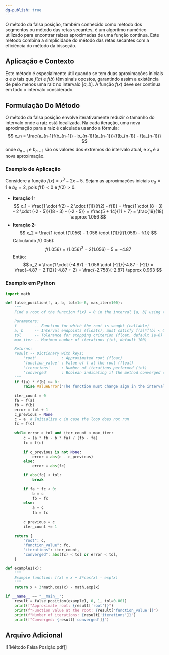 ```yaml
---
dg-publish: true
---
```


O método da falsa posição, também conhecido como método dos segmentos ou método das retas secantes, é um algoritmo numérico utilizado para encontrar raízes aproximadas de uma função contínua. Este método combina a simplicidade do método das retas secantes com a eficiência do método da bisseção.

## Aplicação e Contexto

Este método é especialmente útil quando se tem duas aproximações iniciais $a$ e $b$ tais que $f(a)$ e $f(b)$ têm sinais opostos, garantindo assim a existência de pelo menos uma raiz no intervalo $[a, b]$. A função $f(x)$ deve ser contínua em todo o intervalo considerado.

## Formulação Do Método

O método da falsa posição envolve iterativamente reduzir o tamanho do intervalo onde a raiz está localizada. Na cada iteração, uma nova aproximação para a raiz é calculada usando a fórmula:
$$
x_n = \frac{a_{n-1}f(b_{n-1}) - b_{n-1}f(a_{n-1})}{f(b_{n-1}) - f(a_{n-1})}
$$
onde $a_{n-1}$ e $b_{n-1}$ são os valores dos extremos do intervalo atual, e $x_n$ é a nova aproximação.

### Exemplo de Aplicação

Considere a função $f(x) = x^3 - 2x - 5$. Sejam as aproximações iniciais $a_0 = 1$ e $b_0 = 2$, pois $f(1) < 0$ e $f(2) > 0$.

- **Iteração 1:**
$$
x_1 = \frac{1 \cdot f(2) - 2 \cdot f(1)}{f(2) - f(1)} = \frac{1 \cdot (8 - 3) - 2 \cdot (-2 - 5)}{(8 - 3) - (-2 - 5)} = \frac{5 + 14}{11 + 7} = \frac{19}{18} \approx 1.056
$$
- **Iteração 2:**
$$
x_2 = \frac{1 \cdot f(1.056) - 1.056 \cdot f(1)}{f(1.056) - f(1)}
$$
  Calculando $f(1.056)$:
$$
f(1.056) = (1.056)^3 - 2(1.056) - 5 \approx -4.87
$$
  Então:
$$
x_2 = \frac{1 \cdot (-4.87) - 1.056 \cdot (-2)}{-4.87 - (-2)} = \frac{-4.87 + 2.112}{-4.87 + 2} = \frac{-2.758}{-2.87} \approx 0.963
$$
### Exemplo em Python

```python
import math

def false_position(f, a, b, tol=1e-6, max_iter=100):
    """
    Find a root of the function f(x) = 0 in the interval [a, b] using the Regula Falsi (False Position) method.

    Parameters:
    f        -- Function for which the root is sought (callable)
    a, b     -- Interval endpoints (floats), must satisfy f(a)*f(b) < 0
    tol      -- Tolerance for stopping criterion (float, default 1e-6)
    max_iter -- Maximum number of iterations (int, default 100)

    Returns:
    result -- Dictionary with keys:
        'root'           : Approximated root (float)
        'function_value' : Value of f at the root (float)
        'iterations'     : Number of iterations performed (int)
        'converged'      : Boolean indicating if the method converged (bool)
    """
    if f(a) * f(b) >= 0:
        raise ValueError("The function must change sign in the interval [a, b].")
    
    iter_count = 0
    fa = f(a)
    fb = f(b)
    error = tol + 1
    c_previous = None
    c = a  # Initialize c in case the loop does not run
    fc = f(c)
    
    while error > tol and iter_count < max_iter:
        c = (a * fb - b * fa) / (fb - fa)
        fc = f(c)
        
        if c_previous is not None:
            error = abs(c - c_previous)
        else:
            error = abs(fc)

        if abs(fc) < tol:
            break
        
        if fa * fc < 0:
            b = c
            fb = fc
        else:
            a = c
            fa = fc
        
        c_previous = c
        iter_count += 1
    
    return {
        "root": c,
        "function_value": fc,
        "iterations": iter_count,
        "converged": abs(fc) < tol or error < tol,
    }

def example1(x):
    """
    Example function: f(x) = x + 3*cos(x) - exp(x)
    """
    return x + 3*math.cos(x) - math.exp(x)

if __name__ == "__main__":
    result = false_position(example1, 0, 1, tol=0.001)
    print(f"Approximate root: {result['root']}")
    print(f"Function value at the root: {result['function_value']}")
    print(f"Number of iterations: {result['iterations']}")
    print(f"Converged: {result['converged']}")
```

## Arquivo Adicional

![[Método Falsa Posição.pdf]]
